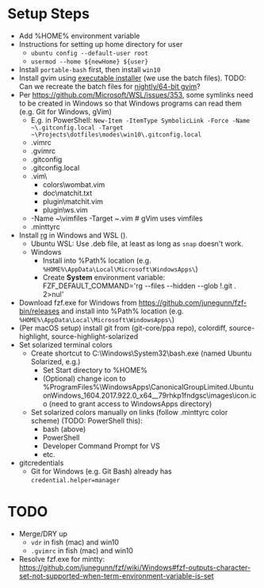 # Setup Steps
* Add %HOME% environment variable
* Instructions for setting up home directory for user
	* `ubuntu config --default-user root`
	* `usermod --home ${newHome} ${user}`
* Install `portable-bash` first, then install `win10`
* Install gvim using [executable installer](https://www.vim.org/download.php#pc) (we use the batch files). TODO: Can we recreate the batch files for [nightly/64-bit gvim](https://github.com/vim/vim-win32-installer)?
* Per https://github.com/Microsoft/WSL/issues/353, some symlinks need to be created in Windows so that Windows programs can read them (e.g. Git for Windows, gVim)
	* E.g. in PowerShell: `New-Item -ItemType SymbolicLink -Force -Name ~\.gitconfig.local -Target ~\Projects\dotfiles\modes\win10\.gitconfig.local`
	* .vimrc
	* .gvimrc
	* .gitconfig
	* .gitconfig.local
	* .vim\
		* colors\wombat.vim
		* doc\matchit.txt
		* plugin\matchit.vim
		* plugin\ws.vim
	* -Name ~\vimfiles -Target ~\.vim  # gVim uses vimfiles
	* .minttyrc
* Install [rg](https://github.com/BurntSushi/ripgrep#installation) in Windows and WSL ().
	* Ubuntu WSL: Use .deb file, at least as long as `snap` doesn't work.
	* Windows
		* Install into %Path% location (e.g. `%HOME%\AppData\Local\Microsoft\WindowsApps\`)
		* Create **System** environment variable: FZF_DEFAULT_COMMAND='rg --files --hidden --glob !.git . 2>nul'
* Download fzf.exe for Windows from https://github.com/junegunn/fzf-bin/releases and install into %Path% location (e.g. `%HOME%\AppData\Local\Microsoft\WindowsApps\`)
* (Per macOS setup) install git from (git-core/ppa repo), colordiff, source-highlight, source-highlight-solarized
* Set solarized terminal colors
	* Create shortcut to C:\Windows\System32\bash.exe (named Ubuntu Solarized, e.g.)
		* Set Start directory to %HOME%
		* (Optional) change icon to %ProgramFiles%\WindowsApps\CanonicalGroupLimited.UbuntuonWindows_1604.2017.922.0_x64__79rhkp1fndgsc\images\icon.ico (need to grant access to WindowsApps directory)
	* Set solarized colors manually on links (follow .minttyrc color scheme) (TODO: PowerShell this):
		* bash (above)
		* PowerShell
		* Developer Command Prompt for VS
		* etc.
* gitcredentials
	* Git for Windows (e.g. Git Bash) already has `credential.helper=manager`

# TODO
* Merge/DRY up
	* `vdr` in fish (mac) and win10
	* `.gvimrc` in fish (mac) and win10
* Resolve fzf.exe for mintty: https://github.com/junegunn/fzf/wiki/Windows#fzf-outputs-character-set-not-supported-when-term-environment-variable-is-set
